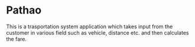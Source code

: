 # Pathao

This is a trasportation system application which takes input from the customer in various field such as vehicle, distance etc. and then calculates the fare.
